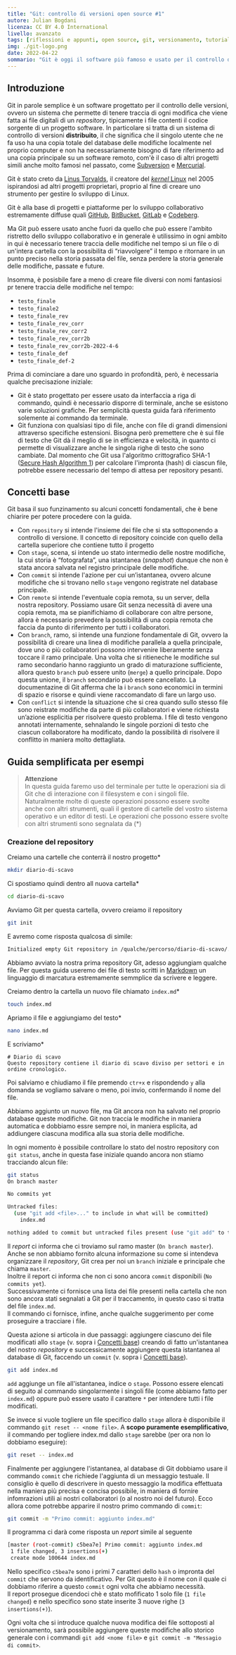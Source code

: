 ```yaml
---
title: "Git: controllo di versioni open source #1"
autore: Julian Bogdani
licenza: CC BY 4.0 International
livello: avanzato
tags: [riflessioni e appunti, open source, git, versionamento, tutorial, coding]
img: ./git-logo.png
date: 2022-04-22
sommario: "Git è oggi il software più famoso e usato per il controllo delle versioni, usato nella stragrande maggioranaza dei progetti di sviluppo software, ma può tornare estremamente utile in tanti scenari diversi che non hanno a che fare propriamente con lo sviluppo."
---
```


## Introduzione

Git in parole semplice è un software progettato per il controllo delle versioni, ovvero un sistema che permette di tenere traccia di ogni modifica che viene fatta ai file digitali di un _repository_, tipicamente i file contenti il codice sorgente di un progetto software. In particolare si tratta di un sistema di controllo di versioni **distribuito**, il che significa che il singolo utente che ne fa uso ha una copia totale del database delle modifiche localmente nel proprio computer e non ha necessariamente bisogno di fare riferimento ad una copia principale su un software remoto, com'è il caso di altri progetti simili anche molto famosi nel passato, come [Subversion](https://it.wikipedia.org/wiki/Subversion) e [Mercurial](https://it.wikipedia.org/wiki/Mercurial).

Git è stato creto da [Linus Torvalds](https://it.wikipedia.org/wiki/Linus_Torvalds), il creatore del [_kernel_ Linux](https://it.wikipedia.org/wiki/Linux_(kernel)) nel 2005 ispirandosi ad altri progetti proprietari, proprio al fine di creare uno strumento per gestire lo sviluppo  di Linux.


Git è alla base di progetti e piattaforme per lo sviluppo collaborativo estremamente diffuse quali [GitHub](https://github.com/), [BitBucket](https://bitbucket.org/), [GitLab](https://gitlab.com/) e [Codeberg](https://codeberg.org/).

Ma Git può essere usato anche fuori da quello che può essere l'ambito ristretto dello sviluppo collaborativo e in generale è utilissimo in ogni ambito in qui è necessario tenere traccia delle modifiche nel tempo si un file o di un'intera cartella con la possibilita di “riavvolgere” il tempo e ritornare in un punto preciso nella storia passata del file, senza perdere la storia generale delle modifiche, passate e future.

Insomma, è posisbile fare a meno di creare file diversi con nomi fantasiosi pr tenere traccia delle modifiche nel tempo:
- `testo_finale`
- `testo_finale2`
- `testo_finale_rev`
- `testo_finale_rev_corr`
- `testo_finale_rev_corr2`
- `testo_finale_rev_corr2b`
- `testo_finale_rev_corr2b-2022-4-6`
- `testo_finale_def`
- `testo_finale_def-2`

Prima di cominciare a dare uno sguardo in profondità, però, è necessaria qualche precisazione iniziale:
- Git è stato progettato per essere usato da interfaccia a riga di commando, quindi è necessario disporre di terminale, anche se esistono varie soluzioni grafiche. Per semplicità questa guida farà riferimento solemente ai commando da terminale.
- Git funziona con qualsiasi tipo di file, anche con file di grandi dimensioni attraverso specifiche estensioni. Bisogna però premettere che è sui file di testo che Git dà il meglio di se in efficienza e velocità, in quanto ci permette di visualizzare anche le singola righe di testo che sono cambiate. Dal momento che Git usa l'algoritmo crittografico SHA-1 ([Secure Hash Algorithm 1](https://en.wikipedia.org/wiki/SHA-1)) per calcolare l'impronta (hash) di ciascun file, potrebbe essere necessario del tempo di attesa per repository pesanti.

## Concetti base
Git basa il suo funzinamento su alcuni concetti fondamentali, che è bene chiarire per potere procedere con la guida.
- Con `repository` si intende l'insieme dei file che si sta sottoponendo a controllo di versione. Il concetto di repository coincide con quello della cartella superiore che contiene tutto il progetto
- Con `stage`, scena, si intende uo stato intermedio delle nostre modifiche, la cui storia è “fotografata”, una istantanea (_snapshot_) dunque che non è stata ancora salvata nel registro principale delle modifiche.
- Con `commit` si intende l'azione per cui un’istantanea, ovvero alcune modifiche che si trovano nello `stage` vengono registrate nel database principale.
- Con `remote` si intende l'eventuale copia remota, su un server, della nostra repository. Possiamo usare Git senza necessità di avere una copia remota, ma se pianifichiamo di collaborare con altre persone, allora è necessario prevedere la possibilità di una copia remota che faccia da punto di riferimento per tutti i collaboratori.
- Con `branch`, ramo, si intende una funzione fondamentale di Git, ovvero la possibilità di creare una linea di modifiche parallela a quella principale, dove uno o più collaboratori possono intervenire liberamente senza toccare il ramo principale. Una volta che si ritieneche le modifiche sul ramo secondario hanno raggiunto un grado di maturazione sufficiente, allora questo `branch` può essere unito (`merge`) a quello principale. Dopo questa unione, il `branch` secondario può essere cancellato. La documentazine di Git afferma che la i `branch` sono economici in termini di spazio e risorse e quindi viene raccomandato di fare un largo uso.
- Con `conflict` si intende la situazione che si crea quando sullo stesso file sono reistrate modifiche da parte di più collaboratori e viene richiesta un’azione esplicitia per risolvere questo problema. I file di testo vengono annotati internamente, sehnalando le singole porzioni di testo che ciascun collaboratore ha modificato, dando la possibilità di risolvere il conflitto in maniera molto dettagliata.

## Guida semplificata per esempi

> **Attenzione**  
>In questa guida faremo uso del terminale per tutte le operazioni sia di Git che di interazione con il filesystem e con i singoli file. Naturalmente molte di queste operazioni possono essere svolte anche con altri strumenti, quali il gestore di cartelle del vostro sistema operativo e un editor di testi. Le operazioni che possono essere svolte con altri strumenti sono segnalata da (*)

### Creazione del repository
Creiamo una cartelle che conterrà il nostro progetto*

```bash
mkdir diario-di-scavo
```

Ci spostiamo quindi dentro all nuova cartella*

```bash
cd diario-di-scavo
```
Avviamo Git per questa cartella, ovvero creiamo il repository

```bash
git init
```
E avremo come risposta qualcosa di simile:

```bash
Initialized empty Git repository in /qualche/percorso/diario-di-scavo/.git/
```

Abbiamo avviato la nostra prima repository Git, adesso aggiungiam qualche file. Per questa guida useremo dei file di testo scritti in [Markdown](https://daringfireball.net/projects/markdown/) un linguaggio di marcatura estremamente semmplice da scrivere e leggere.

Creiamo dentro la cartella un nuovo file chiamato `index.md`*
```bash
touch index.md
```

Apriamo il file e aggiungiamo del testo*
```bash
nano index.md
```

E scriviamo*
```
# Diario di scavo
Questo repository contiene il diario di scavo diviso per settori e in ordine cronologico.
```
Poi salviamo e chiudiamo il file premendo `ctr+x` e rispondendo `y` alla domanda se vogliamo salvare o meno, poi invio, confermando il nome del file.

Abbiamo aggiunto un nuovo file, ma Git ancora non ha salvato nel proprio database queste modifiche. Git non traccia le modifiche in maniera automatica e dobbiamo essre sempre noi, in maniera esplicita, ad addiungere ciascuna modifica alla sua storia delle modifiche.

In ogni momento è possibile controllare lo stato del nostro repository con `git status`, anche in questa fase iniziale quando ancora non stiamo tracciando alcun file:

```bash
git status
On branch master

No commits yet

Untracked files:
  (use "git add <file>..." to include in what will be committed)
	index.md

nothing added to commit but untracked files present (use "git add" to track)
```

Il _report_ ci informa che ci troviamo sul ramo master (`On branch master`). Anche se non abbiamo fornito alcuna informazione su come si intendeva organizzare il _repository_, Git crea per noi un `branch` iniziale e principale che chiama `master`.  
Inoltre il report ci informa che non ci sono ancora `commit` disponibili (`No commits yet`).  
Successivamente ci fornisce una lista dei file presenti nella cartella che non sono ancora stati segnalati a Git per il traccamento, in questo caso si tratta del file `index.md`.  
Il commando ci fornisce, infine, anche qualche suggerimento per come proseguire a tracciare i file.

Questa azione si articola in due passaggi: aggiungere ciascuno dei file modificati allo `stage` (v. sopra i [Concetti base](#concetti-base)) creando di fatto un'istantanea del nostro _repository_ e successicamente aggiungere questa istantanea al database di Git, faccendo un `commit` (v. sopra i [Concetti base](#concetti-base)).

```bash
git add index.md
```

`add` aggiunge un file all'istantanea, indice o `stage`. Possono essere elencati di seguito al commando singolarmente i singoli file (come abbiamo fatto per `index.md`) oppure può essere usato il carattere `*` per intendere tutti i file modificati.

Se invece si vuole togliere un file specifico dallo `stage` allora è disponibile il commando `git reset -- <nome file>`. A **scopo puramente esemplificativo**, il commando per togliere index.md dallo `stage` sarebbe (per ora non lo dobbiamo eseguire):

```bash
git reset -- index.md
```

Finalmente per aggiungere l'istantanea, al database di Git dobbiamo usare il commando `commit` che richiede l'aggiunta di un messaggio testuale. Il consiglio è quello di descrivere in questo messaggio la modifica effettuata nella maniera più precisa e concisa possibile, in maniera di fornire infomrazioni utili ai nostri collaboratori (o al nostro noi del futuro). Ecco allora come potrebbe apparire il nostro primo commando di `commit`:

```bash
git commit -m "Primo commit: aggiunto index.md"
```

Il programma ci darà come risposta un _report_ simile al seguente

```bash
[master (root-commit) c5bea7e] Primo commit: aggiunto index.md
 1 file changed, 3 insertions(+)
 create mode 100644 index.md
```

Nello specifico `c5bea7e` sono i primi 7 caratteri dello `hash` o impronta del `commit` che servono da identificativo. Per Git questo è il nome con il quale ci dobbiamo riferire a questo `commit` ogni volta che abbiamo necessità.  
Il report prosegue dicendoci chè e stato mofificato 1 solo file (`1 file changed`) e nello specifico sono state inserite 3 nuove righe (`3 insertions(+)`).

Ogni volta che si introduce qualche nuova modifica dei file sottoposti al versionamento, sarà possibile aggiungere queste modifiche allo storico generale con i commandi `git add <nome file>` e `git commit -m "Messagio di commit>`.